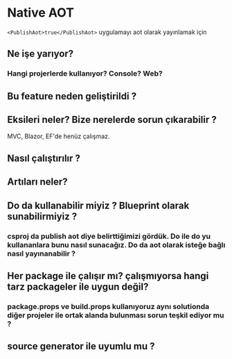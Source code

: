 # Native AOT

`<PublishAot>true</PublishAot>` uygulamayı aot olarak yayınlamak için

## Ne işe yarıyor?

### Hangi projerlerde kullanıyor? Console? Web?

## Bu feature neden geliştirildi ?

## Eksileri neler? Bize nerelerde sorun çıkarabilir ?

MVC, Blazor, EF'de henüz çalışmaz.

## Nasıl çalıştırılır ?

## Artıları neler?

## Do da kullanabilir miyiz ? Blueprint olarak sunabilirmiyiz ?

### csproj da publish aot diye belirttiğimizi gördük. Do ile do yu kullananlara bunu nasıl sunacağız. Do da aot olarak isteğe bağlı nasıl yayınanabilir ?

## Her package ile çalışır mı? çalışmıyorsa hangi tarz packageler ile uygun değil?

### package.props ve build.props kullanıyoruz aynı solutionda diğer projeler ile ortak alanda bulunması sorun teşkil ediyor mu ?

## source generator ile uyumlu mu ?
